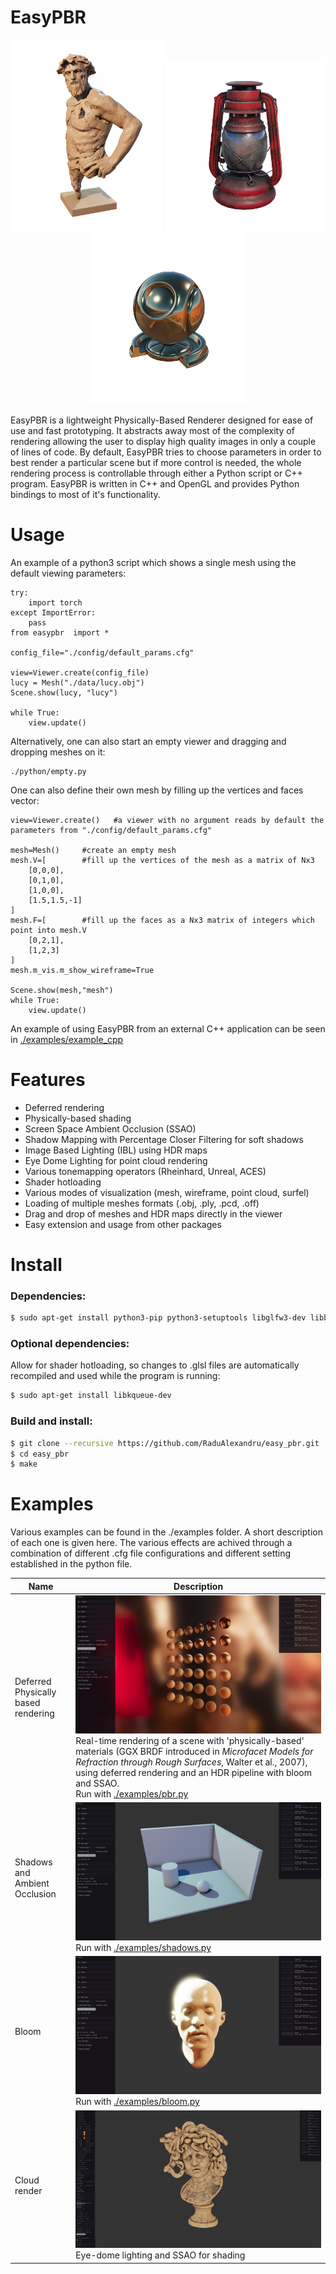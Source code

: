 # EasyPBR

<p align="middle">
  <!-- <img src="imgs/anatomy_crop_2.png" width="250" /> -->
  <img src="imgs/goliath_1_crop.png" width="240"/>
  <!-- <figcaption> Your text </figcaption> -->
  <!-- <img src="imgs/buburuza_crop_2.png" width="250" />  -->
  <!-- <img src="imgs/lucy_pc_crop.png" width="210" />  -->
  <img src="imgs/lantern_1_crop.png" width="250" /> 
  <!-- <figcaption> Your text </figcaption> -->
  <!-- <img src="imgs/house_crop_2.png" width="250" /> -->
  <img src="imgs/shader_ball_crop.png" width="250" />
</p>

EasyPBR is a lightweight Physically-Based Renderer designed for ease of use and fast prototyping. It abstracts away most of the complexity of rendering allowing the user to display high quality images in only a couple of lines of code. By default, EasyPBR tries to choose parameters in order to best render a particular scene but if more control is needed, the whole rendering process is controllable through either a Python script or C++ program. EasyPBR is written in C++ and OpenGL and provides Python bindings to most of it's functionality.

<!-- ![Image description](imgs/stadium.png) | ![Image description](imgs/mnt_valley_dirt.png) -->



# Usage

An example of a python3 script which shows a single mesh using the default viewing parameters:

    try:
        import torch
    except ImportError:
        pass
    from easypbr  import *

    config_file="./config/default_params.cfg"

    view=Viewer.create(config_file) 
    lucy = Mesh("./data/lucy.obj")
    Scene.show(lucy, "lucy")

    while True:
        view.update()

Alternatively, one can also start an empty viewer and dragging and dropping meshes on it:

    ./python/empty.py

One can also define their own mesh by filling up the vertices and faces vector: 

    view=Viewer.create()   #a viewer with no argument reads by default the parameters from "./config/default_params.cfg"

    mesh=Mesh()     #create an empty mesh
    mesh.V=[        #fill up the vertices of the mesh as a matrix of Nx3
        [0,0,0],
        [0,1,0],
        [1,0,0],
        [1.5,1.5,-1]
    ]
    mesh.F=[        #fill up the faces as a Nx3 matrix of integers which point into mesh.V
        [0,2,1],
        [1,2,3]
    ]
    mesh.m_vis.m_show_wireframe=True

    Scene.show(mesh,"mesh")
    while True:
        view.update()

An example of using EasyPBR from an external C++ application can be seen in [./examples/example_cpp](./examples/example_cpp)


# Features
- Deferred rendering 
- Physically-based shading
- Screen Space Ambient Occlusion (SSAO)
- Shadow Mapping with Percentage Closer Filtering for soft shadows
- Image Based Lighting (IBL) using HDR maps
- Eye Dome Lighting for point cloud rendering
- Various tonemapping operators (Rheinhard, Unreal, ACES)
- Shader hotloading 
- Various modes of visualization (mesh, wireframe, point cloud, surfel)
- Loading of multiple meshes formats (.obj, .ply, .pcd, .off)
- Drag and drop of meshes and HDR maps directly in the viewer
- Easy extension and usage from other packages

# Install 
### Dependencies:
```sh
$ sudo apt-get install python3-pip python3-setuptools libglfw3-dev libboost-dev libeigen3-dev libpcl-dev libopencv-dev
```
### Optional dependencies: 
Allow for shader hotloading, so changes to .glsl files are automatically recompiled and used while the program is running:
```sh   
$ sudo apt-get install libkqueue-dev
```

### Build and install: 
```sh
$ git clone --recursive https://github.com/RaduAlexandru/easy_pbr.git
$ cd easy_pbr
$ make
```


# Examples

Various examples can be found in the ./examples folder. A short description of each one is given here. The various effects are achived through a combination of different .cfg file configurations and different setting established in the python file.

| Name  | Description |
| ------------- | ------------- |
| Deferred Physically based rendering | ![PBR demo preview](imgs/pbr_multiscatter.jpg) Real-time rendering of a scene with 'physically-based' materials (GGX BRDF introduced in *Microfacet Models for Refraction through Rough Surfaces*, Walter et al., 2007), using deferred rendering and an HDR pipeline with bloom and SSAO. <br /> Run with [./examples/pbr.py](./examples/pbr.py) |
| Shadows and Ambient Occlusion | ![Shadows and Ambient Occlusion](imgs/shadows2.jpg) <br /> Run with [./examples/shadows.py](./examples/shadows.py) |
| Bloom | ![Bloom](imgs/bloom_head.jpg) <br /> Run with [./examples/bloom.py](./examples/bloom.py)  |
| Cloud render | ![Cloud render](imgs/cloud_medusa.jpeg) <br /> Eye-dome lighting and SSAO for shading |
